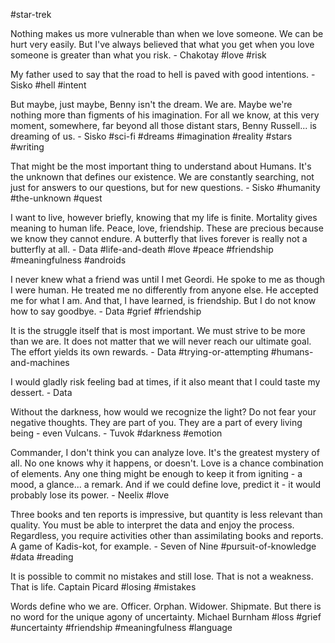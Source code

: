 #star-trek

Nothing makes us more vulnerable than when we love someone. We can be hurt very easily. But I've always believed that what you get when you love someone is greater than what you risk. - Chakotay
#love #risk 


My father used to say that the road to hell is paved with good intentions. - Sisko
#hell #intent 

But maybe, just maybe, Benny isn't the dream. We are. Maybe we're nothing more than figments of his imagination. For all we know, at this very moment, somewhere, far beyond all those distant stars, Benny Russell... is dreaming of us. - Sisko
#sci-fi #dreams #imagination #reality #stars #writing 

That might be the most important thing to understand about Humans. It's the unknown that defines our existence. We are constantly searching, not just for answers to our questions, but for new questions. - Sisko
#humanity #the-unknown #quest 

I want to live, however briefly, knowing that my life is finite. Mortality gives meaning to human life. Peace, love, friendship. These are precious because we know they cannot endure. A butterfly that lives forever is really not a butterfly at all. - Data
#life-and-death #love #peace #friendship #meaningfulness #androids 

I never knew what a friend was until I met Geordi. He spoke to me as though I were human. He treated me no differently from anyone else. He accepted me for what I am. And that, I have learned, is friendship. But I do not know how to say goodbye. - Data
#grief #friendship 

It is the struggle itself that is most important. We must strive to be more than we are. It does not matter that we will never reach our ultimate goal. The effort yields its own rewards. - Data
#trying-or-attempting #humans-and-machines

I would gladly risk feeling bad at times, if it also meant that I could taste my dessert. - Data

Without the darkness, how would we recognize the light? Do not fear your negative thoughts. They are part of you. They are a part of every living being - even Vulcans. - Tuvok #darkness #emotion 

Commander, I don't think you can analyze love. It's the greatest mystery of all. No one knows why it happens, or doesn't. Love is a chance combination of elements. Any one thing might be enough to keep it from igniting - a mood, a glance... a remark. And if we could define love, predict it - it would probably lose its power. - Neelix #love 

Three books and ten reports is impressive, but quantity is less relevant than quality. You must be able to interpret the data and enjoy the process. Regardless, you require activities other than assimilating books and reports. A game of Kadis-kot, for example. - Seven of Nine #pursuit-of-knowledge #data #reading 

It is possible to commit no mistakes and still lose. That is not a weakness. That is life. Captain Picard #losing #mistakes

Words define who we are. Officer. Orphan. Widower. Shipmate. But there is no word for the unique agony of uncertainty. Michael Burnham #loss  #grief #uncertainty #friendship #meaningfulness #language 